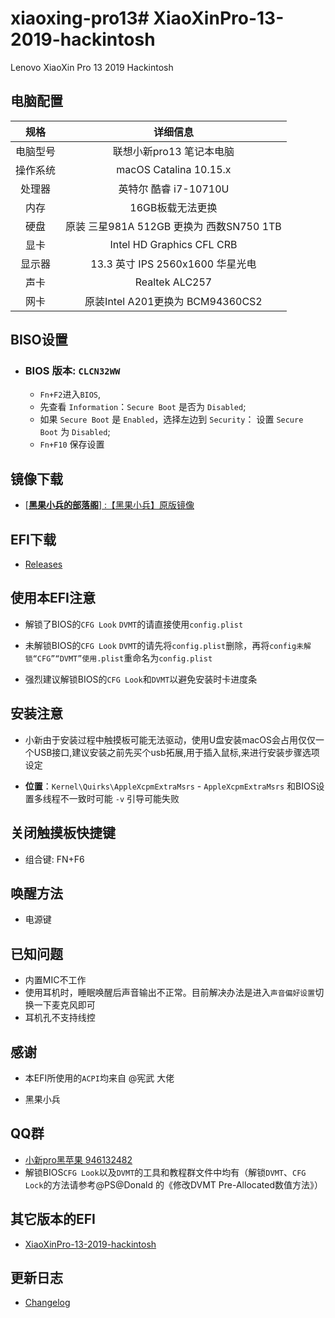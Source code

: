 # xiaoxing-pro13# XiaoXinPro-13-2019-hackintosh


Lenovo XiaoXin Pro 13 2019 Hackintosh

## 电脑配置
|规格 | 详细信息|
|:-: | :-:|
|电脑型号|联想小新pro13 笔记本电脑|
|操作系统|macOS Catalina 10.15.x |
|处理器|英特尔 酷睿 i7-10710U|
|内存|16GB板载无法更换|
|硬盘|原装 三星981A 512GB 更换为 西数SN750 1TB |
|显卡|Intel HD Graphics CFL CRB|（UHD620）|
|显示器|13.3 英寸 IPS 2560x1600 华星光电|
|声卡| Realtek ALC257|
|网卡| 原装Intel A201更换为 BCM94360CS2|


## BISO设置

- ### BIOS 版本:  `CLCN32WW`


   -  `Fn+F2`进入`BIOS`,
   -  先查看 `Information`：`Secure Boot` 是否为 `Disabled`;
   -  如果 `Secure Boot` 是 `Enabled`，选择左边到 `Security`： 设置 `Secure Boot` 为 `Disabled`;
   -  `Fn+F10` 保存设置

      
## 镜像下载
  
   - [[**黑果小兵的部落阁**] :【黑果小兵】原版镜像](https://blog.daliansky.net/categories/下载/镜像/)

## EFI下载

   - [Releases](https://github.com/Hush-vv/xiaoxing-pro13/archive/master.zip)


## 使用本EFI注意
   - 解锁了BIOS的`CFG Look` `DVMT`的请直接使用`config.plist`
   
   - 未解锁BIOS的`CFG Look` `DVMT`的请先将`config.plist`删除，再将`config未解锁“CFG”“DVMT”使用.plist`重命名为`config.plist`
   
   - 强烈建议解锁BIOS的`CFG Look`和`DVMT`以避免安装时卡进度条

## 安装注意

   - 小新由于安装过程中触摸板可能无法驱动，使用U盘安装macOS会占用仅仅一个USB接口,建议安装之前先买个usb拓展,用于插入鼠标,来进行安装步骤选项设定
   
   - **位置**：`Kernel\Quirks\AppleXcpmExtraMsrs` - `AppleXcpmExtraMsrs` 和BIOS设置多线程不一致时可能 `-v` 引导可能失败


## 关闭触摸板快捷键
- 
    组合键: FN+F6

## 唤醒方法
 -
    电源键

## 已知问题
 -
    内置MIC不工作
 -
   使用耳机时，睡眠唤醒后声音输出不正常。目前解决办法是进入`声音偏好设置`切换一下麦克风即可
 -
    耳机孔不支持线控
    
    
## 感谢
-
    本EFI所使用的`ACPI`均来自 @宪武 大佬
    
-   黑果小兵

## QQ群
- 
    [小新pro黑苹果 946132482](https://jq.qq.com/?_wv=1027&k=5XoGay4)
-    
    解锁BIOS`CFG Look`以及`DVMT`的工具和教程群文件中均有（解锁`DVMT`、`CFG Lock`的方法请参考@PS@Donald 的《修改DVMT Pre-Allocated数值方法》）

## 其它版本的EFI
 -
    [XiaoXinPro-13-2019-hackintosh](https://github.com/daliansky/XiaoXinPro-13-2019-hackintosh)

## 更新日志  
  
  - [Changelog](https://github.com/Hush-vv/xiaoxing-pro13/blob/master/%E6%9B%B4%E6%96%B0%E6%97%A5%E5%BF%97.md)
